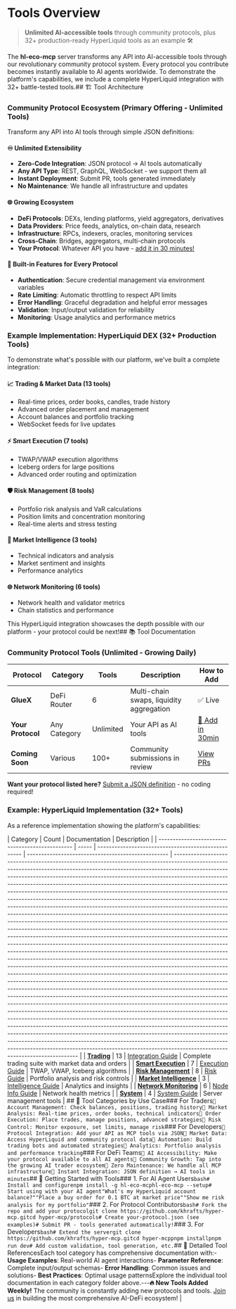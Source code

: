 # Tools Overview

> **Unlimited AI-accessible tools** through community protocols, plus 32+ production-ready HyperLiquid tools as an example 🛠️

The **hl-eco-mcp** server transforms any API into AI-accessible tools through our revolutionary community protocol system. Every protocol you contribute becomes instantly available to AI agents worldwide. To demonstrate the platform's capabilities, we include a complete HyperLiquid integration with 32+ battle-tested tools.## 🏗️ Tool Architecture

### Community Protocol Ecosystem (Primary Offering - Unlimited Tools)

Transform any API into AI tools through simple JSON definitions:

#### ♾️ **Unlimited Extensibility**

- **Zero-Code Integration**: JSON protocol → AI tools automatically
- **Any API Type**: REST, GraphQL, WebSocket - we support them all
- **Instant Deployment**: Submit PR, tools generated immediately
- **No Maintenance**: We handle all infrastructure and updates

#### 🌐 **Growing Ecosystem**

- **DeFi Protocols**: DEXs, lending platforms, yield aggregators, derivatives
- **Data Providers**: Price feeds, analytics, on-chain data, research
- **Infrastructure**: RPCs, indexers, oracles, monitoring services
- **Cross-Chain**: Bridges, aggregators, multi-chain protocols
- **Your Protocol**: Whatever API you have - [add it in 30 minutes!](../../CONTRIBUTING.md)

#### 🔐 **Built-in Features for Every Protocol**

- **Authentication**: Secure credential management via environment variables
- **Rate Limiting**: Automatic throttling to respect API limits
- **Error Handling**: Graceful degradation and helpful error messages
- **Validation**: Input/output validation for reliability
- **Monitoring**: Usage analytics and performance metrics

### Example Implementation: HyperLiquid DEX (32+ Production Tools)

To demonstrate what's possible with our platform, we've built a complete integration:

#### 📈 **Trading & Market Data** (13 tools)

- Real-time prices, order books, candles, trade history
- Advanced order placement and management
- Account balances and portfolio tracking
- WebSocket feeds for live updates

#### ⚡ **Smart Execution** (7 tools)

- TWAP/VWAP execution algorithms
- Iceberg orders for large positions
- Advanced order routing and optimization

#### 🛡️ **Risk Management** (8 tools)

- Portfolio risk analysis and VaR calculations
- Position limits and concentration monitoring
- Real-time alerts and stress testing

#### 🧠 **Market Intelligence** (3 tools)

- Technical indicators and analysis
- Market sentiment and insights
- Performance analytics

#### 🌐 **Network Monitoring** (6 tools)

- Network health and validator metrics
- Chain statistics and performance

This HyperLiquid integration showcases the depth possible with our platform - your protocol could be next!## 📚 Tool Documentation

### Community Protocol Tools (Unlimited - Growing Daily)

| Protocol          | Category     | Tools     | Description                              | How to Add                                             |
| ----------------- | ------------ | --------- | ---------------------------------------- | ------------------------------------------------------ |
| **GlueX**         | DeFi Router  | 6         | Multi-chain swaps, liquidity aggregation | ✅ Live                                                |
| **Your Protocol** | Any Category | Unlimited | Your API as AI tools                     | [🚀 Add in 30min](../../CONTRIBUTING.md)               |
| **Coming Soon**   | Various      | 100+      | Community submissions in review          | [View PRs](https://github.com/khrafts/hyper-mcp/pulls) |

**Want your protocol listed here?** [Submit a JSON definition](../../CONTRIBUTING.md) - no coding required!

### Example: HyperLiquid Implementation (32+ Tools)

As a reference implementation showing the platform's capabilities:

| Category                                        | Count | Documentation                                       | Description                                        |
| ----------------------------------------------- | ----- | --------------------------------------------------- | -------------------------------------------------- | -------------------------------------------------------------------------------------------------------------------------------------------------------------------------------------------------------------------------------------------------------------------------------------------------------------------------------------------------------------------------------------------------------------------------------------------------------------------------------------------------------------------------------------------------------------------------------------------------------------------------------------------------------------------------------------------------------------------------------------------------------------------------------------------------------------------------------------------------------------------------------------------------------------------------------------------------------------------------------------------------------------------------------------------------------------------------------------------------------------------------------------------------------------------------------------------------------------------------------------------------------------------------------------------------------------------------------------------------------------------------------------------------------------------------------------------------------------------------------------------------------------------------------------------------------------------------------------------------------------------------------------------------------------------------------------------------------------------------------------------------------------------------------------------------------------------------------------------------------------------------------------------------------------------------------------------------------------------------------------------------------------------------------------------------------------------------------------------------------------------------------------------------------- |
| **[Trading](hyperliquid/)**                     | 13    | [Integration Guide](../integrations/hyperliquid.md) | Complete trading suite with market data and orders |
| **[Smart Execution](execution/)**               | 7     | [Execution Guide](execution.md)                     | TWAP, VWAP, Iceberg algorithms                     |
| **[Risk Management](risk-management/)**         | 8     | [Risk Guide](risk-management.md)                    | Portfolio analysis and risk controls               |
| **[Market Intelligence](market-intelligence/)** | 3     | [Intelligence Guide](market-intelligence.md)        | Analytics and insights                             |
| **[Network Monitoring](node-info/)**            | 6     | [Node Info Guide](../integrations/node-info.md)     | Network health metrics                             |
| **[System](system.md)**                         | 4     | [System Guide](system.md)                           | Server management tools                            | ## 🎯 Tool Categories by Use Case### For Traders`🔹 Account Management: Check balances, positions, trading history🔹 Market Analysis: Real-time prices, order books, technical indicators🔹 Order Execution: Place trades, manage positions, advanced strategies🔹 Risk Control: Monitor exposure, set limits, manage risk`### For Developers`🔹 Protocol Integration: Add your API as MCP tools via JSON🔹 Market Data: Access HyperLiquid and community protocol data🔹 Automation: Build trading bots and automated strategies🔹 Analytics: Portfolio analysis and performance tracking`### For DeFi Teams`🔹 AI Accessibility: Make your protocol available to all AI agents🔹 Community Growth: Tap into the growing AI trader ecosystem🔹 Zero Maintenance: We handle all MCP infrastructure🔹 Instant Integration: JSON definition → AI tools in minutes`## 🚀 Getting Started with Tools### 1. For AI Agent Users`bash# Install and configurenpm install -g hl-eco-mcphl-eco-mcp --setup# Start using with your AI agent"What's my HyperLiquid account balance?""Place a buy order for 0.1 BTC at market price""Show me risk analysis for my portfolio"`### 2. For Protocol Contributors`bash# Fork the repo and add your protocolgit clone https://github.com/khrafts/hyper-mcp.gitcd hyper-mcp/protocols# Create your-protocol.json (see examples)# Submit PR - tools generated automatically!`### 3. For Developers`bash# Extend the servergit clone https://github.com/khrafts/hyper-mcp.gitcd hyper-mcppnpm installpnpm run dev# Add custom validation, tool generation, etc.`## 📖 Detailed Tool ReferencesEach tool category has comprehensive documentation with:- **Usage Examples**: Real-world AI agent interactions- **Parameter Reference**: Complete input/output schemas- **Error Handling**: Common issues and solutions- **Best Practices**: Optimal usage patternsExplore the individual tool documentation in each category folder above.---**🔥 New Tools Added Weekly!** The community is constantly adding new protocols and tools. [Join us](../../CONTRIBUTING.md) in building the most comprehensive AI-DeFi ecosystem! |
